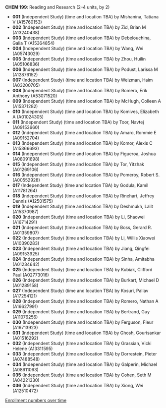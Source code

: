**CHEM 199**: Reading and Research (2–4 units, by 2)

- **001** (Independent Study) (time and location TBA) by Mishanina, Tatiana V (A15760153)
- **002** (Independent Study) (time and location TBA) by Zid, Brian M (A13240438)
- **003** (Independent Study) (time and location TBA) by Debelouchina, Galia T (A15364854)
- **004** (Independent Study) (time and location TBA) by Wang, Wei (A05743029)
- **005** (Independent Study) (time and location TBA) by Zhou, Huilin (A05106836)
- **006** (Independent Study) (time and location TBA) by Podust, Larissa M (A12876152)
- **007** (Independent Study) (time and location TBA) by Weizman, Haim (A03200705)
- **008** (Independent Study) (time and location TBA) by Romero, Erik Anthony (A53071520)
- **009** (Independent Study) (time and location TBA) by McHugh, Colleen A (A15371282)
- **010** (Independent Study) (time and location TBA) by Komives, Elizabeth A (A01024305)
- **011** (Independent Study) (time and location TBA) by Toor, Navtej (A09153660)
- **012** (Independent Study) (time and location TBA) by Amaro, Rommie E (A09152704)
- **013** (Independent Study) (time and location TBA) by Komor, Alexis C (A15366693)
- **014** (Independent Study) (time and location TBA) by Figueroa, Joshua (A08091698)
- **015** (Independent Study) (time and location TBA) by Tor, Yitzhak (A01269106)
- **016** (Independent Study) (time and location TBA) by Pomeroy, Robert S. (A00552928)
- **017** (Independent Study) (time and location TBA) by Godula, Kamil (A11781264)
- **018** (Independent Study) (time and location TBA) by Rinehart, Jeffrey Dennis (A12501575)
- **019** (Independent Study) (time and location TBA) by Deshmukh, Lalit (A15370987)
- **020** (Independent Study) (time and location TBA) by Li, Shaowei (A16714291)
- **021** (Independent Study) (time and location TBA) by Boss, Gerard R. (A01359807)
- **022** (Independent Study) (time and location TBA) by Li, Willis Xiaowei (A10390283)
- **023** (Independent Study) (time and location TBA) by Jiang, Qingfei (A09153925)
- **024** (Independent Study) (time and location TBA) by Sinha, Amitabha (A01234642)
- **025** (Independent Study) (time and location TBA) by Kubiak, Clifford Paul (A02773016)
- **026** (Independent Study) (time and location TBA) by Burkart, Michael D (A01289158)
- **027** (Independent Study) (time and location TBA) by Kosuri, Pallav (A17254121)
- **028** (Independent Study) (time and location TBA) by Romero, Nathan A (A16627991)
- **029** (Independent Study) (time and location TBA) by Bertrand, Guy (A11076256)
- **030** (Independent Study) (time and location TBA) by Ferguson, Fleur (A16713923)
- **031** (Independent Study) (time and location TBA) by Ghosh, Gourisankar (A01516292)
- **032** (Independent Study) (time and location TBA) by Grassian, Vicki Helene (A13311595)
- **033** (Independent Study) (time and location TBA) by Dorrestein, Pieter (A07488548)
- **034** (Independent Study) (time and location TBA) by Galperin, Michael (A08611063)
- **035** (Independent Study) (time and location TBA) by Cohen, Seth M (A04221330)
- **036** (Independent Study) (time and location TBA) by Xiong, Wei (A12510472)

[Enrollment numbers over time](./CHEM199.tsv)
